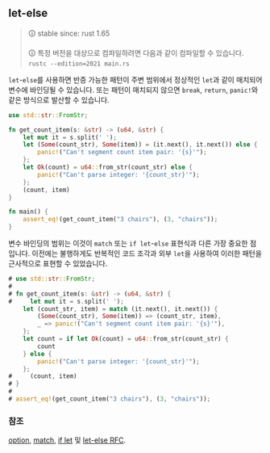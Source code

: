 ## let-else


> 🛈 stable since: rust 1.65
>
> 🛈 특정 버전을 대상으로 컴파일하려면 다음과 같이 컴파일할 수 있습니다.
> `rustc --edition=2021 main.rs`


`let`-`else`를 사용하면 반증 가능한 패턴이 주변 범위에서 정상적인 `let`과 같이 매치되어 변수에 바인딩될 수 있습니다. 또는 패턴이 매치되지 않으면 `break`, `return`, `panic!`와 같은 방식으로 발산할 수 있습니다.

```rust
use std::str::FromStr;

fn get_count_item(s: &str) -> (u64, &str) {
    let mut it = s.split(' ');
    let (Some(count_str), Some(item)) = (it.next(), it.next()) else {
        panic!("Can't segment count item pair: '{s}'");
    };
    let Ok(count) = u64::from_str(count_str) else {
        panic!("Can't parse integer: '{count_str}'");
    };
    (count, item)
}

fn main() {
    assert_eq!(get_count_item("3 chairs"), (3, "chairs"));
}
```

변수 바인딩의 범위는 이것이 `match` 또는 `if let`-`else` 표현식과 다른 가장 중요한 점입니다. 이전에는 불행하게도 반복적인 코드 조각과 외부 `let`을 사용하여 이러한 패턴을 근사적으로 표현할 수 있었습니다.

```rust
# use std::str::FromStr;
# 
# fn get_count_item(s: &str) -> (u64, &str) {
#     let mut it = s.split(' ');
    let (count_str, item) = match (it.next(), it.next()) {
        (Some(count_str), Some(item)) => (count_str, item),
        _ => panic!("Can't segment count item pair: '{s}'"),
    };
    let count = if let Ok(count) = u64::from_str(count_str) {
        count
    } else {
        panic!("Can't parse integer: '{count_str}'");
    };
#     (count, item)
# }
# 
# assert_eq!(get_count_item("3 chairs"), (3, "chairs"));
```

### 참조

[option][option], [match][match], [if let][if_let] 및 [let-else RFC][let_else_rfc].


[match]: ./match.md
[if_let]: ./if_let.md
[let_else_rfc]: https://rust-lang.github.io/rfcs/3137-let-else.html
[option]: ../std/option.md
